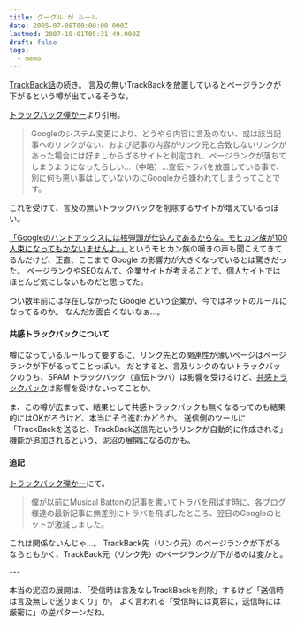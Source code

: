 ```yaml
---
title: グーグル が ルール
date: 2005-07-08T00:00:00.000Z
lastmod: 2007-10-01T05:31:49.000Z
draft: false
tags:
  - memo
---
```


[TrackBack話](/posts/20050630/p02)の続き。 言及の無いTrackBackを放置しているとページランクが下がるという噂が出ているそうな。

[トラックバック弾かー](http://amerio.cocolog-nifty.com/top/2005/07/post_e3fc.html)より引用。

> Googleのシステム変更により、どうやら内容に言及のない、或は該当記事へのリンクがない、および記事の内容がリンク元と合致しないリンクがあった場合には好ましからざるサイトと判定され、ページランクが落ちてしまうようになったらしい…（中略）…宣伝トラバを放置している事で、別に何も悪い事はしていないのにGoogleから嫌われてしまうってことです。

これを受けて、言及の無いトラックバックを削除するサイトが増えているっぽい。

[「Googleのハンドアックスには核弾頭が仕込んであるからな。モヒカン族が100人束になってもかないませんよ。」](http://sho.tdiary.net/20050708.html#p03)というモヒカン族の嘆きの声も聞こえてきてるんだけど、正直、ここまで Google の影響力が大きくなっているとは驚きだった。 ページランクやSEOなんて、企業サイトが考えることで、個人サイトではほとんど気にしないものだと思ってた。

つい数年前には存在しなかった Google という企業が、今ではネットのルールになってるのか。 なんだか面白くないなぁ…。

#### 共感トラックバックについて

噂になっているルールって要するに、リンク先との関連性が薄いページはページランクが下がるってことっぽい。 だとすると、言及リンクのないトラックバックのうち、SPAM トラックバック（宣伝トラバ）は影響を受けるけど、[共感トラックバック](/posts/20050630/p02)は影響を受けないってことか。

ま、この噂が広まって、結果として共感トラックバックも無くなるってのも結果的にはOKだろうけど、本当にそう進むかどうか。 送信側のツールに「TrackBackを送ると、TrackBack送信先というリンクが自動的に作成される」機能が追加されるという、泥沼の展開になるのかも。

#### 追記

[トラックバック弾かー](http://amerio.cocolog-nifty.com/top/2005/07/post_e3fc.html)にて。

> 僕が以前にMusical Battonの記事を書いてトラバを飛ばす時に、各ブログ様達の最新記事に無差別にトラバを飛ばしたところ、翌日のGoogleのヒットが激減しました。

これは関係ないんじゃ…。 TrackBack先（リンク元）のページランクが下がるならともかく、TrackBack元（リンク先）のページランクが下がるのは変かと。

\---

本当の泥沼の展開は、「受信時は言及なしTrackBackを削除」するけど「送信時は言及無しで送りまくり」か。 よく言われる「受信時には寛容に，送信時には厳密に」の逆パターンだね。
